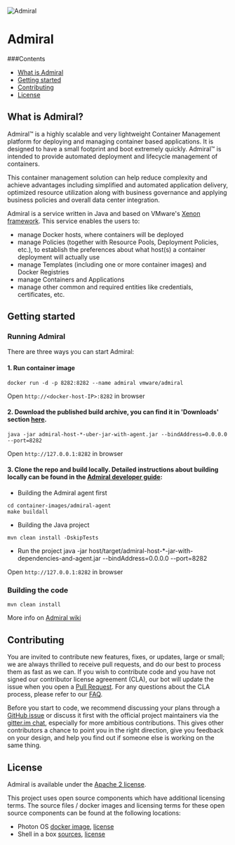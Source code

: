 ![Admiral](https://vmware.github.io/admiral/assets/img/admiral.png "VMware Admiral")

# Admiral

###Contents
- [What is Admiral](#what-is-admiral)
- [Getting started](#getting-started)
- [Contributing](#contributing)
- [License](#license)

## What is Admiral?

Admiral™ is a highly scalable and very lightweight Container Management platform for deploying and managing container based applications. It is designed to have a small footprint and boot extremely quickly. Admiral™ is intended to provide automated deployment and lifecycle management of containers.

This container management solution can help reduce complexity and achieve advantages including simplified and automated application delivery, optimized resource utilization along with business governance and applying business policies and overall data center integration. 

Admiral is a service written in Java and based on VMware's [Xenon framework](https://github.com/vmware/xenon/). This service enables the users to:
- manage Docker hosts, where containers will be deployed
- manage Policies (together with Resource Pools, Deployment Policies, etc.), to establish the preferences about what host(s) a container deployment will actually use
- manage Templates (including one or more container images) and Docker Registries
- manage Containers and Applications
- manage other common and required entities like credentials, certificates, etc.

## Getting started

### Running Admiral

There are three ways you can start Admiral:

#### 1. Run container image

```shell
docker run -d -p 8282:8282 --name admiral vmware/admiral
```
Open `http://<docker-host-IP>:8282` in browser

#### 2. Download the published build archive, you can find it in 'Downloads' section [here](https://bintray.com/vmware/admiral/admiral).

```shell
java -jar admiral-host-*-uber-jar-with-agent.jar --bindAddress=0.0.0.0 --port=8282
```
Open `http://127.0.0.1:8282` in browser

#### 3. Clone the repo and build locally. Detailed instructions about building locally can be found in the [Admiral developer guide](https://github.com/vmware/admiral/wiki/Developer-Guide):

* Building the Admiral agent first
```shell
cd container-images/admiral-agent
make buildall
```

* Building the Java project
```shell
mvn clean install -DskipTests
```

* Run the project
java -jar host/target/admiral-host-*-jar-with-dependencies-and-agent.jar --bindAddress=0.0.0.0 --port=8282

Open `http://127.0.0.1:8282` in browser

### Building the code

```shell
mvn clean install
```

More info on [Admiral wiki](https://github.com/vmware/admiral/wiki)

## Contributing

You are invited to contribute new features, fixes, or updates, large or small; we are always thrilled to receive pull requests, and do our best to process them as fast as we can. If you wish to contribute code and you have not signed our contributor license agreement (CLA), our bot will update the issue when you open a [Pull Request](https://help.github.com/articles/creating-a-pull-request). For any questions about the CLA process, please refer to our [FAQ](https://cla.vmware.com/faq).

Before you start to code, we recommend discussing your plans through a  [GitHub issue](https://github.com/vmware/admiral/issues) or discuss it first with the official project maintainers via the [gitter.im chat](https://gitter.im/project-admiral/Lobby), especially for more ambitious contributions. This gives other contributors a chance to point you in the right direction, give you feedback on your design, and help you find out if someone else is working on the same thing.

## License

Admiral is available under the [Apache 2 license](LICENSE).

This project uses open source components which have additional licensing terms.  The source files / docker images and licensing terms for these open source components can be found at the following locations:

- Photon OS [docker image](https://hub.docker.com/_/photon/), [license](https://github.com/vmware/photon/blob/master/COPYING)
- Shell in a box [sources](https://github.com/shellinabox), [license](https://github.com/shellinabox/shellinabox/blob/master/GPL-2)

